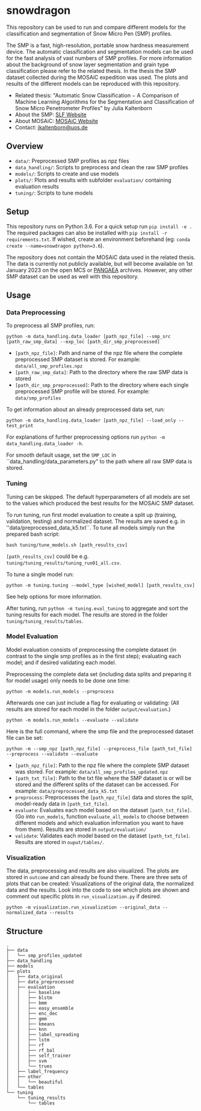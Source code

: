 # snowdragon

This repository can be used to run and compare different models for the classification and segmentation of Snow Micro Pen (SMP) profiles.  

The SMP is a fast, high-resolution, portable snow hardness measurement device. The automatic classification and segmentation models can be used for the fast analysis of vast numbers of SMP profiles. For more information about the background of snow layer segmentation and grain type classification please refer to the related thesis. In the thesis the SMP dataset collected during the MOSAiC expedition was used. The plots and results of the different models can be reproduced with this repository.

* Related thesis: "Automatic Snow Classification − A Comparison of Machine Learning Algorithms for the Segmentation and Classification of Snow Micro Penetrometer Profiles" by Julia Kaltenborn
* About the SMP: [SLF Website](https://www.slf.ch/en/ueber-das-slf/versuchsanlagen-und-labors/kaeltelabor/snowmicropenr.html)
* About MOSAiC: [MOSAiC Website](https://mosaic-expedition.org/)
* Contact: [jkaltenborn@uos.de](mailto:jkaltenborn@uos.de)


## Overview

* ``data/``: Preprocessed SMP profiles as npz files
* ``data_handling/``: Scripts to preprocess and clean the raw SMP profiles
* ``models/``: Scripts to create and use models
* ``plots/``: Plots and results with subfolder ``evaluation/`` containing evaluation results
* ``tuning/``: Scripts to tune models

## Setup

This repository runs on Python 3.6. For a quick setup run ``pip install -e .`` The required packages can also be installed with ``pip install -r requirements.txt``. If wished, create an environment beforehand (eg: ``conda create --name=snowdragon python=3.6``).  

The repository does not contain the MOSAiC data used in the related thesis. The data is currently not publicly available, but will become available on 1st January 2023 on the open MCS or [PANGAEA](https://www.pangaea.de/) archives. However, any other SMP dataset can be used as well with this repository.

## Usage

### Data Preprocessing

To preprocess all SMP profiles, run:

```
python -m data_handling.data_loader [path_npz_file] --smp_src [path_raw_smp_data] --exp_loc [path_dir_smp_preprocessed]
```

* ``[path_npz_file]``: Path and name of the npz file where the complete preprocessed SMP dataset is stored. For example: ``data/all_smp_profiles.npz``
* ``[path_raw_smp_data]``: Path to the directory where the raw SMP data is stored
* ``[path_dir_smp_preprocessed]``: Path to the directory where each single preprocessed SMP profile will be stored. For example: ``data/smp_profiles``

To get information about an already preprocessed data set, run:
```
python -m data_handling.data_loader [path_npz_file] --load_only --test_print
```

For explanations of further preprocessing options run ``python -m data_handling.data_loader -h``.

For smooth default usage, set the ``SMP_LOC`` in ``data_handling/data_parameters.py" to the path where all raw SMP data is stored.

### Tuning

Tuning can be skipped. The default hyperparameters of all models are set to the values which produced the best results for the MOSAiC SMP dataset.

To run tuning, run first model evaluation to create a split up (training, validation, testing) and normalized dataset. The results are saved e.g. in ''data/preprocessed_data_k5.txt``. To tune all models simply run the prepared bash script:

```
bash tuning/tune_models.sh [path_results_csv]
```

``[path_results_csv]`` could be e.g. ``tuning/tuning_results/tuning_run01_all.csv``.

To tune a single model run:

```
python -m tuning.tuning --model_type [wished_model] [path_results_csv]
```
See help options for more information.

After tuning, run ``python -m tuning.eval_tuning`` to aggregate and sort the tuning results for each model. The results are stored in the folder ``tuning/tuning_results/tables``.


### Model Evaluation

Model evaluation consists of preprocessing the complete dataset (in contrast to the single smp profiles as in the first step); evaluating each model; and if desired validating each model.

Preprocessing the complete data set (including data splits and preparing it for model usage) only needs to be done one time:

```
python -m models.run_models --preprocess
```

Afterwards one can just include a flag for evaluating or validating: (All results are stored for each model in the folder ``output/evaluation``.)

```
python -m models.run_models --evaluate --validate
```

Here is the full command, where the smp file and the preprocessed dataset file can be set:

```
python -m --smp_npz [path_npz_file] --preprocess_file [path_txt_file] --preprocess --validate --evaluate
```

* ``[path_npz_file]``: Path to the npz file where the complete SMP dataset was stored. For example: ``data/all_smp_profiles_updated.npz``
* ``[path_txt_file]``: Path to the txt file where the SMP dataset is or will be stored and the different splits of the dataset can be accessed. For example: ``data/preprocessed_data_k5.txt``
* ``preprocess``: Preprocesses the ``[path_npz_file]`` data and stores the split, model-ready data in ``[path_txt_file]``.
* ``evaluate``: Evaluates each model based on the dataset ``[path_txt_file]``. (Go into ``run_models``, function ``evaluate_all_models`` to choose between different models and which evaluation information you want to have from them). Results are stored in ``output/evaluation/``
* ``validate``: Validates each model based on the dataset ``[path_txt_file]``. Results are stored in ``ouput/tables/``.

### Visualization

The data, preprocessing and results are also visualized. The plots are stored in ``outcome`` and can already be found there. There are three sets of plots that can be created: Visualizations of the original data, the normalized data and the results. Look into the code to see which plots are shown and comment out specific plots in ``run_visualization.py`` if desired.

```
python -m visualization.run_visualization --original_data --normalized_data --results
```

## Structure

```
.
├── data
│   └── smp_profiles_updated
├── data_handling
├── models
├── plots
│   ├── data_original
│   ├── data_preprocessed
│   ├── evaluation
│   │   ├── baseline
│   │   ├── blstm
│   │   ├── bmm
│   │   ├── easy_ensemble
│   │   ├── enc_dec
│   │   ├── gmm
│   │   ├── kmeans
│   │   ├── knn
│   │   ├── label_spreading
│   │   ├── lstm
│   │   ├── rf
│   │   ├── rf_bal
│   │   ├── self_trainer
│   │   ├── svm
│   │   └── trues
│   ├── label_frequency
│   ├── other
│   │   └── beautiful
│   └── tables
└── tuning
    └── tuning_results
        └── tables

```

